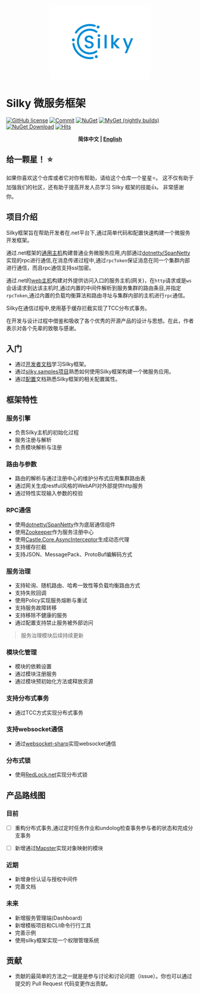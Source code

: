 <p align="center">
  <img height="200" src="./docs/.vuepress/public/assets/logo/logo.svg">
</p>

# Silky 微服务框架
[![GitHub license](https://img.shields.io/badge/license-MIT-blue.svg)](./LICENSE)
[![Commit](https://img.shields.io/github/last-commit/liuhll/silky)](https://img.shields.io/github/last-commit/liuhll/silky)
[![NuGet](https://img.shields.io/nuget/v/silky.Core.svg?style=flat-square)](https://www.nuget.org/packages/Silky.Core)
[![MyGet (nightly builds)](https://img.shields.io/myget/silky-framework/vpre/Silky.Core.svg?style=flat-square)](https://www.myget.org/feed/Packages/silky-framework)
[![NuGet Download](https://img.shields.io/nuget/dt/Silky.Core.svg?style=flat-square)](https://www.nuget.org/packages/Silky.Core)
[![Hits](https://hits.seeyoufarm.com/api/count/incr/badge.svg?url=https%3A%2F%2Fgithub.com%2Fliuhll%2Fsilky&count_bg=%2379C83D&title_bg=%23555555&icon=&icon_color=%23E7E7E7&title=hits&edge_flat=false)](https://hits.seeyoufarm.com)

<div align="center">

**简体中文 | [English](./README.en-US.md)**

</div>

## 给一颗星！ ⭐️

如果你喜欢这个仓库或者它对你有帮助，请给这个仓库一个星星⭐️。 这不仅有助于加强我们的社区，还有助于提高开发人员学习 Silky 框架的技能👍。 非常感谢你。

## 项目介绍

Silky框架旨在帮助开发者在.net平台下,通过简单代码和配置快速构建一个微服务开发框架。

通过.net框架的[通用主机](https://docs.microsoft.com/zh-cn/aspnet/core/fundamentals/host/generic-host?view=aspnetcore-5.0)构建普通业务微服务应用,内部通过[dotnetty/SpanNetty](https://github.com/cuteant/SpanNetty)实现的rpc进行通信,在消息传递过程中,通过`rpcToken`保证消息在同一个集群内部进行通信，而且rpc通信支持ssl加密。

通过.net的[web主机](https://docs.microsoft.com/zh-cn/aspnet/core/fundamentals/host/web-host?view=aspnetcore-5.0)构建对外提供访问入口的服务主机(网关)，在`http`请求或是`ws`会话请求到达该主机时,通过内置的中间件解析到服务集群的路由条目,并指定`rpcToken`,通过内置的负载均衡算法和路由寻址与集群内部的主机进行`rpc`通信。

Silky在通信过程中,使用基于缓存拦截实现了TCC分布式事务。


在开发与设计过程中借鉴和吸收了各个优秀的开源产品的设计与思想。在此，作者表示对各个先辈的致敬与感谢。

## 入门

- 通过[开发者文档](http://docs.lms-fk.com/silky/)学习Silky框架。
- 通过[silky.samples项目](http://docs.lms-fk.com/silky/dev-docs/quick-start.html)熟悉如何使用Silky框架构建一个微服务应用。
- 通过[配置](http://docs.lms-fk.com/config/)文档熟悉Silky框架的相关配置属性。

## 框架特性

### 服务引擎
- 负责Silky主机的初始化过程
- 服务注册与解析
- 负责模块解析与注册

### 路由与参数
- 路由的解析与通过注册中心的维护分布式应用集群路由表
- 通过网关生成restful风格的WebAPI对外部提供http服务
- 通过特性实现输入参数的校验

### RPC通信
- 使用[dotnetty/SpanNetty](https://github.com/cuteant/SpanNetty)作为底层通信组件
- 使用[Zookeeper](https://zookeeper.apache.org)作为服务注册中心
- 使用[Castle.Core.AsyncInterceptor](https://www.nuget.org/packages/Castle.Core.AsyncInterceptor/)生成动态代理
- 支持缓存拦截
- 支持JSON、MessagePack、ProtoBuf编解码方式

### 服务治理
- 支持轮询、随机路由、哈希一致性等负载均衡路由方式
- 支持失败回调
- 使用Policy实现服务熔断与重试
- 支持服务故障转移
- 支持移除不健康的服务
- 通过配置支持禁止服务被外部访问

> 服务治理模块后续持续更新

### 模块化管理
- 模块的依赖设置
- 通过模块注册服务
- 通过模块预初始化方法或释放资源

### 支持分布式事务
- 通过TCC方式实现分布式事务

### 支持websocket通信
- 通过[websocket-sharp](https://github.com/sta/websocket-sharp)实现websocket通信

### 分布式锁
- 使用[RedLock.net](https://github.com/samcook/RedLock.net)实现分布式锁

## 产品路线图

### 目前
- [ ] 重构分布式事务,通过定时任务作业和undolog检查事务参与者的状态和完成分支事务

- [ ] 新增通过[Mapster](https://github.com/MapsterMapper/Mapster)实现对象映射的模块

### 近期
- 新增身份认证与授权中间件
- 完善文档

### 未来

- 新增服务管理端(Dashboard)
- 新增模板项目和CLI命令行行工具
- 完善示例
- 使用silky框架实现一个权限管理系统

## 贡献
- 贡献的最简单的方法之一就是是参与讨论和讨论问题（issue）。你也可以通过提交的 Pull Request 代码变更作出贡献。
